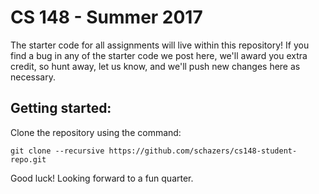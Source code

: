 # CS 148 - Summer 2017

The starter code for all assignments will live within this repository!
If you find a bug in any of the starter code we post here, we'll award you extra credit, so hunt away, let us know, and we'll push new changes here as necessary.

## Getting started:

Clone the repository using the command:

    git clone --recursive https://github.com/schazers/cs148-student-repo.git

Good luck! Looking forward to a fun quarter.

